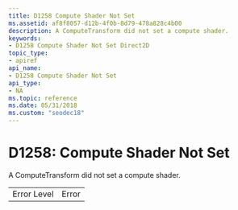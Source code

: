```yaml
---
title: D1258 Compute Shader Not Set
ms.assetid: af8f8057-d12b-4f0b-8d79-478a828c4b00
description: A ComputeTransform did not set a compute shader.
keywords:
- D1258 Compute Shader Not Set Direct2D
topic_type:
- apiref
api_name:
- D1258 Compute Shader Not Set
api_type:
- NA
ms.topic: reference
ms.date: 05/31/2018
ms.custom: "seodec18"
---
```


# D1258: Compute Shader Not Set

A ComputeTransform did not set a compute shader.



|             |       |
|-------------|-------|
| Error Level | Error |



 

 

 




